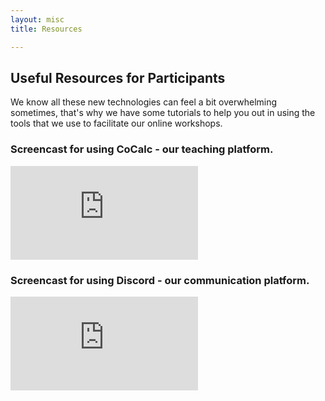 ```yaml
---
layout: misc
title: Resources

---
```

## Useful Resources for Participants

We know all these new technologies can feel a bit overwhelming sometimes, that's why we have some tutorials to help you out in using the tools that we use to facilitate our online workshops.

### Screencast for using CoCalc - our teaching platform.

<div class="ytcontainer">
<iframe class="yt" src="https://www.youtube.com/embed/CRLxH-i-s8A" frameborder="0" allow="accelerometer; autoplay; encrypted-media; gyroscope; picture-in-picture" allowfullscreen></iframe>
</div>

### Screencast for using Discord - our communication platform.

<div class="ytcontainer">
<iframe class="yt" src="https://www.youtube.com/embed/2aCTzdPz_lQ" frameborder="0" allow="accelerometer; autoplay; encrypted-media; gyroscope; picture-in-picture" allowfullscreen></iframe>
</div>